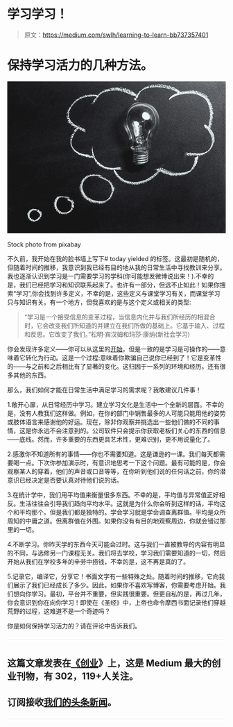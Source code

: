 # 学习学习！

> 原文：<https://medium.com/swlh/learning-to-learn-bb737357401>

# 保持学习活力的几种方法。

![](img/324d268aecf361ea98fdf0beaa922c73.png)

Stock photo from pixabay

不久前，我开始在我的脸书墙上写下# today yielded 的标签。这最初是随机的，但随着时间的推移，我意识到我已经有目的地从我的日常生活中寻找教训来分享。我也逐渐认识到学习是一门需要学习的学科(你可能想发微博说出来！).不幸的是，我们已经把学习和知识联系起来了。也许有一部分，但远不止如此！如果你搜索“学习”,你会找到许多定义，不幸的是，这些定义与课堂学习有关，而课堂学习只与知识有关。有一个地方，但我喜欢的是与这个定义或相关的类型:

> “学习是一个接受信息的变革过程，当信息内化并与我们所经历的相混合时，它会改变我们所知道的并建立在我们所做的基础上。它基于输入、过程和反思。它改变了我们。”松明·宾汉姆和玛莎·康纳(新社会学习)

你会发现许多定义——你可以从这里的[开始](http://theelearningcoach.com/learning/10-definitions-learning/)，但是一致的是学习是可操作的——意味着它转化为行动。这是一个过程:意味着你欺骗自己说你已经到了！它是变革性的——与之前和之后相比有了显著的变化。这归因于一系列的环境和经历。还有很多其他的东西。

那么，我们如何才能在日常生活中满足学习的需求呢？我敢建议几件事！

1.敞开心扉，从日常经历中学习。建立学习文化是生活中一个全新的层面。不幸的是，没有人教我们这样做。例如，在你的部门中销售最多的人可能只能用他的姿势或肢体语言来感谢他的好运。现在，除非你观察并挑选出一些他们做的不同的事情，这是你永远不会注意到的。公司软件只会提示你获取老板们关心的东西的信息——底线。然而，许多重要的东西更具艺术性，更难识别，更不用说量化了。

2.感激你不知道所有的事情——你也不需要知道。这是谦逊的一课。我们每天都需要喝一点。下次你参加演示时，有意识地思考一下这个问题。最有可能的是，你会观察某人的穿着，他们的声音或口音等等，在你听到他们说的任何话之前，你的潜意识已经决定是否要认真对待他们说的话。

3.在统计学中，我们用平均值来衡量很多东西。不幸的是，平均值与异常值正好相反。生活往往会引导我们趋向平均水平。这就是为什么你会听到这样的话，平均这个和平均那个。但是我们都是独特的。学会学习就是学会调查离群值。平均是众所周知的中庸之道。但离群值在外围。如果你没有有目的地观察周边，你就会错过那里的一切。

4.不断学习。你昨天学的东西今天可能会过时。这与我们一直被教导的内容有明显的不同，与选修另一门课程无关。我们将去学校，学习我们需要知道的一切，然后开始从我们在学校多年的辛劳中捞钱，不幸的是，这不再是真的了。

5.记录它，编译它，分享它！书面文字有一些特殊之处。随着时间的推移，它向我们展示了我们已经成长了多少。因此，如果你不喜欢写博客，你需要考虑开始。我们想向你学习。最初，平台并不重要，但实践很重要。但更自私的是，再过几年，你会意识到你在向你学习！即使在《圣经》中，上帝也命令摩西书面记录他们穿越荒野的过程，这难道不是一个奇迹吗？

你是如何保持学习活力的？请在评论中告诉我们。

![](img/731acf26f5d44fdc58d99a6388fe935d.png)

## 这篇文章发表在[《创业](https://medium.com/swlh)》上，这是 Medium 最大的创业刊物，有 302，119+人关注。

## 订阅接收[我们的头条新闻](http://growthsupply.com/the-startup-newsletter/)。

![](img/731acf26f5d44fdc58d99a6388fe935d.png)